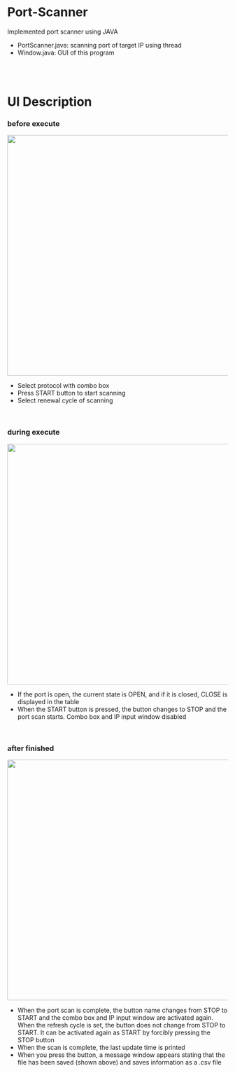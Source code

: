 # Port-Scanner
Implemented port scanner using JAVA

- PortScanner.java: scanning port of target IP using thread
- Window.java: GUI of this program  

<br><br>

# UI Description
### before execute
<img src="https://user-images.githubusercontent.com/67621291/210791160-8031db77-6d8f-4dc3-85eb-12a56e4910ba.png" width="550">

- Select protocol with combo box
- Press START button to start scanning
- Select renewal cycle of scanning

<br>

### during execute
<img src="https://user-images.githubusercontent.com/67621291/210791428-e5fe2ad4-f4eb-4868-82cd-3a326020c8c9.png" width="550">

- If the port is open, the current state is OPEN, and if it is closed, CLOSE is displayed in the table
- When the START button is pressed, the button changes to STOP and the port scan starts. Combo box and IP input window disabled

<br>

### after finished 
<img src="https://user-images.githubusercontent.com/67621291/210791401-b13cdcc5-8826-481a-acb2-fb18bf078812.png" width="550">

- When the port scan is complete, the button name changes from STOP to START and the combo box and IP input window are activated again. When the refresh cycle is set, the button does not change from STOP to START. It can be activated again as START by forcibly pressing the STOP button
- When the scan is complete, the last update time is printed
- When you press the button, a message window appears stating that the file has been saved (shown above) and saves information as a .csv file
